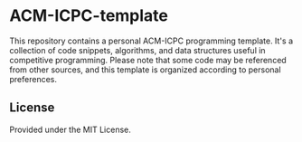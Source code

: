 # ACM-ICPC-template

This repository contains a personal ACM-ICPC programming template. It's a collection of code snippets, algorithms, and data structures useful in competitive programming. Please note that some code may be referenced from other sources, and this template is organized according to personal preferences.

## License

Provided under the MIT License.
